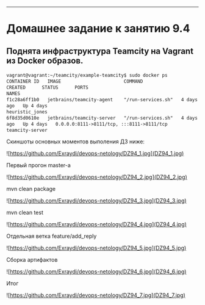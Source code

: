 ---


# Домашнее задание к занятию 9.4
## Поднята инфраструктура Teamcity на Vagrant из Docker образов. 

````commandline
vagrant@vagrant:~/teamcity/example-teamcity$ sudo docker ps
CONTAINER ID   IMAGE                       COMMAND              CREATED      STATUS      PORTS                                       NAMES
f1c28a6ff1b0   jetbrains/teamcity-agent    "/run-services.sh"   4 days ago   Up 4 days                                               heuristic_jones
6f8d35d0610e   jetbrains/teamcity-server   "/run-services.sh"   4 days ago   Up 4 days   0.0.0.0:8111->8111/tcp, :::8111->8111/tcp   teamcity-server

````

Скиншоты основных моментов выполения ДЗ ниже: 


![https://github.com/Exraydi/devops-netology/DZ94_1.jpg](DZ94_1.jpg)

Первый прогон master-а

![https://github.com/Exraydi/devops-netology/DZ94_2.jpg](DZ94_2.jpg)

mvn clean package

![https://github.com/Exraydi/devops-netology/DZ94_3.jpg](DZ94_3.jpg)

mvn clean test

![https://github.com/Exraydi/devops-netology/DZ94_4.jpg](DZ94_4.jpg)

Отдельная ветка feature/add_reply

![https://github.com/Exraydi/devops-netology/DZ94_5.jpg](DZ94_5.jpg)

Сборка артифактов 

![https://github.com/Exraydi/devops-netology/DZ94_6.jpg](DZ94_6.jpg)

Итог

![https://github.com/Exraydi/devops-netology/DZ94_7.jpg](DZ94_7.jpg)
